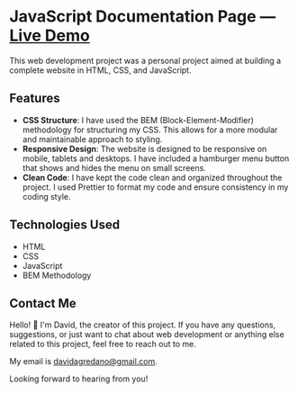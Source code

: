 # JavaScript Documentation Page — [Live Demo](https://davidagredano.github.io/javascript-documentation-page)


This web development project was a personal project aimed at building a complete website in HTML, CSS, and JavaScript.

## Features

- **CSS Structure**: I have used the BEM (Block-Element-Modifier) methodology for structuring my CSS. This allows for a more modular and maintainable approach to styling.
- **Responsive Design**: The website is designed to be responsive on mobile, tablets and desktops. I have included a hamburger menu button that shows and hides the menu on small screens.
- **Clean Code**: I have kept the code clean and organized throughout the project. I used Prettier to format my code and ensure consistency in my coding style.

## Technologies Used

- HTML
- CSS
- JavaScript
- BEM Methodology
  
## Contact Me

Hello! 👋 I'm David, the creator of this project. If you have any questions, suggestions, or just want to chat about web development or anything else related to this project, feel free to reach out to me.

My email is davidagredano@gmail.com.

Looking forward to hearing from you!
